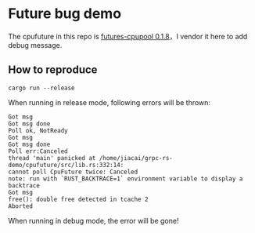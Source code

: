 # Future bug demo


The cpufuture in this repo is [futures-cpupool 0.1.8](https://docs.rs/crate/futures-cpupool/0.1.8)，I vendor it here to add debug message.

## How to reproduce

```
cargo run --release
```

When running in release mode, following errors will be thrown:

```
Got msg
Got msg done
Poll ok, NotReady
Got msg
Got msg done
Poll err:Canceled
thread 'main' panicked at /home/jiacai/grpc-rs-demo/cpufuture/src/lib.rs:332:14:
cannot poll CpuFuture twice: Canceled
note: run with `RUST_BACKTRACE=1` environment variable to display a backtrace
Got msg
free(): double free detected in tcache 2
Aborted
```

When running in debug mode, the error will be gone!
